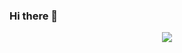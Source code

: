 ### Hi there 👋

<p align="center">
   <a href="#">
    <img src="https://skillicons.dev/icons?i=git,html,sass,ts,react,nodejs,mongodb,graphql,py,django" />
  </a>
</p>

<!--
**Yonasketema/yonasketema** is a ✨ _special_ ✨ repository because its `README.md` (this file) appears on your GitHub profile.

Here are some ideas to get you started:

- 🔭 I’m currently working on ...
- 🌱 I’m currently learning ...
- 👯 I’m looking to collaborate on ...
- 🤔 I’m looking for help with ...
- 💬 Ask me about ...
- 📫 How to reach me: ...
- 😄 Pronouns: ...
- ⚡ Fun fact: ...
-->

